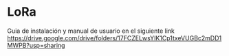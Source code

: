 # LoRa
Guia de instalación y manual de usuario en el siguiente link
https://drive.google.com/drive/folders/17FCZELwsYIK1Cp1txeVUGBc2mDD1MWPB?usp=sharing
